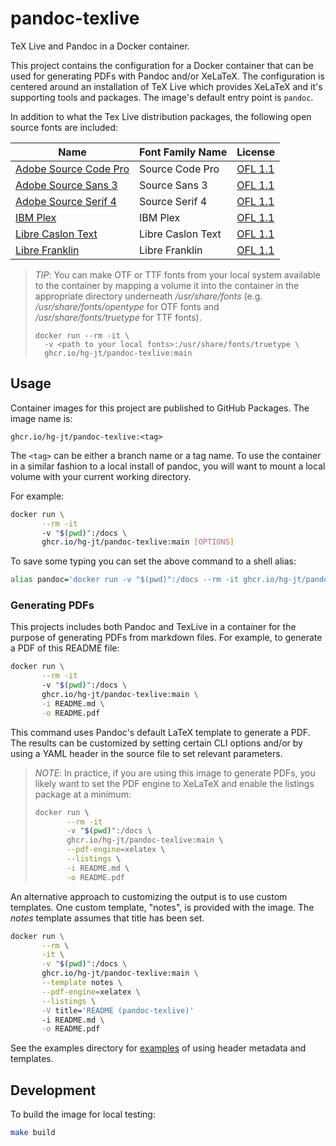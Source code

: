 # pandoc-texlive

TeX Live and Pandoc in a Docker container.

This project contains the configuration for a Docker container that can be used
for generating PDFs with Pandoc and/or XeLaTeX. The configuration is centered
around an installation of TeX Live which provides XeLaTeX and it's supporting
tools and packages. The image's default entry point is `pandoc`.

In addition to what the Tex Live distribution packages, the following open
source fonts are included:

| Name                                                                    | Font Family Name  | License   |
|-------------------------------------------------------------------------|-------------------|-----------|
| [Adobe Source Code Pro](https://github.com/adobe-fonts/source-code-pro) | Source Code Pro   | [OFL 1.1] |
| [Adobe Source Sans 3](https://github.com/adobe-fonts/source-sans-pro)   | Source Sans 3     | [OFL 1.1] |
| [Adobe Source Serif 4](https://github.com/adobe-fonts/source-serif-pro) | Source Serif 4    | [OFL 1.1] |
| [IBM Plex](https://github.com/IBM/plex)                                 | IBM Plex          | [OFL 1.1] |
| [Libre Caslon Text](https://github.com/impallari/Libre-Caslon-Text)     | Libre Caslon Text | [OFL 1.1] |
| [Libre Franklin](https://github.com/impallari/Libre-Franklin)           | Libre Franklin    | [OFL 1.1] |

[OFL 1.1]: https://opensource.org/licenses/OFL-1.1

> *TIP*: You can make OTF or TTF fonts from your local system available to the
> container by mapping a volume it into the container in the appropriate
> directory underneath */usr/share/fonts* (e.g. */usr/share/fonts/opentype* for
> OTF fonts and */usr/share/fonts/truetype* for TTF fonts).
>
>     docker run --rm -it \
>       -v <path to your local fonts>:/usr/share/fonts/truetype \
>       ghcr.io/hg-jt/pandoc-texlive:main


## Usage

Container images for this project are published to GitHub Packages. The image
name is:

```
ghcr.io/hg-jt/pandoc-texlive:<tag>
```

The `<tag>` can be either a branch name or a tag name. To use the container in a
similar fashion to a local install of pandoc, you will want to mount a local
volume with your current working directory.


For example:

```sh
docker run \
       --rm -it
       -v "$(pwd)":/docs \
       ghcr.io/hg-jt/pandoc-texlive:main [OPTIONS]
```

To save some typing you can set the above command to a shell alias:

```sh
alias pandoc='docker run -v "$(pwd)":/docs --rm -it ghcr.io/hg-jt/pandoc-texlive:main'
```

[GitHub Packages]: https://github.com/hg-jt?tab=packages&repo_name=pandoc-texlive


### Generating PDFs

This projects includes both Pandoc and TexLive in a container for the purpose of
generating PDFs from markdown files. For example, to generate a PDF of this
README file:

```sh
docker run \
       --rm -it
       -v "$(pwd)":/docs \
       ghcr.io/hg-jt/pandoc-texlive:main \
       -i README.md \
       -o README.pdf
```

This command uses Pandoc's default LaTeX template to generate a PDF. The results
can be customized by setting certain CLI options and/or by using a YAML header
in the source file to set relevant parameters.

> *NOTE*: In practice, if you are using this image to generate PDFs, you likely
> want to set the PDF engine to XeLaTeX and enable the listings package at a
> minimum:
>
> ```sh
> docker run \
>        --rm -it
>        -v "$(pwd)":/docs \
>        ghcr.io/hg-jt/pandoc-texlive:main \
>        --pdf-engine=xelatex \
>        --listings \
>        -i README.md \
>        -o README.pdf
> ```


An alternative approach to customizing the output is to use custom templates.
One custom template, "notes", is provided with the image. The *notes* template
assumes that title has been set.

```sh
docker run \
       --rm \
       -it \
       -v "$(pwd)":/docs \
       ghcr.io/hg-jt/pandoc-texlive:main \
       --template notes \
       --pdf-engine=xelatex \
       --listings \
       -V title='README (pandoc-texlive)'
       -i README.md \
       -o README.pdf
```

See the examples directory for [examples](examples/README.md) of using header
metadata and templates.


## Development

To build the image for local testing:

```sh
make build
```
